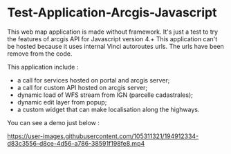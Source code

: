 # Test-Application-Arcgis-Javascript


This web map application is made without framework. It's just a test to try the features of arcgis API for Javascript version 4.+
This application can't be hosted because it uses internal Vinci autoroutes urls. The urls have been remove from the code.

This application include  :
- a call for services hosted on portal and arcgis server;
- a call for custom API hosted on arcgis server;
- dynamic load of WFS stream from IGN (parcelle cadastrales);
- dynamic edit layer from popup;
- a custom widget that can make localisation along the highways.

You can see a demo just below :

https://user-images.githubusercontent.com/105311321/194912334-d83c3556-d8ce-4d56-a786-38591f198fe8.mp4

